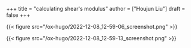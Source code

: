 +++
title = "calculating shear's modulus"
author = ["Houjun Liu"]
draft = false
+++

{{< figure src="/ox-hugo/2022-12-08_12-59-06_screenshot.png" >}}

{{< figure src="/ox-hugo/2022-12-08_12-59-13_screenshot.png" >}}